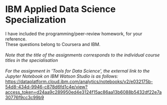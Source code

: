 # IBM Applied Data Science Specialization <br>
I have included the programming/peer-review homework, for your reference. <br>
These questions belong to Coursera and IBM. <br>
<br>
*Note that the title of the assignments corresponds to the individual course titles in the specialisation*
<br>
<br>
*For the assignment in 'Tools for Data Science', the external link to the Jupyter Notebook on IBM Watson Studio is as follows:* <br>
https://dataplatform.cloud.ibm.com/analytics/notebooks/v2/e032175b-54d8-434d-9946-c878d6fd1c4e/view?access_token=d24aa9c289950ed4e3124f15ac86aa13b6088b5432df22e7a30776f9cc3c99b9
